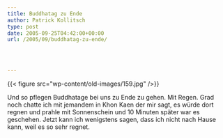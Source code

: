 ```yaml
---
title: Buddhatag zu Ende
author: Patrick Kollitsch
type: post
date: 2005-09-25T04:42:00+00:00
url: /2005/09/buddhatag-zu-ende/




---
```

{{< figure src="wp-content/old-images/159.jpg" />}}

Und so pflegen Buddhatage bei uns zu Ende zu gehen. Mit Regen. Grad noch chatte ich mit jemandem in Khon Kaen der mir sagt, es würde dort regnen und prahle mit Sonnenschein und 10 Minuten später war es geschehen. Jetzt kann ich wenigstens sagen, dass ich nicht nach Hause kann, weil es so sehr regnet.
